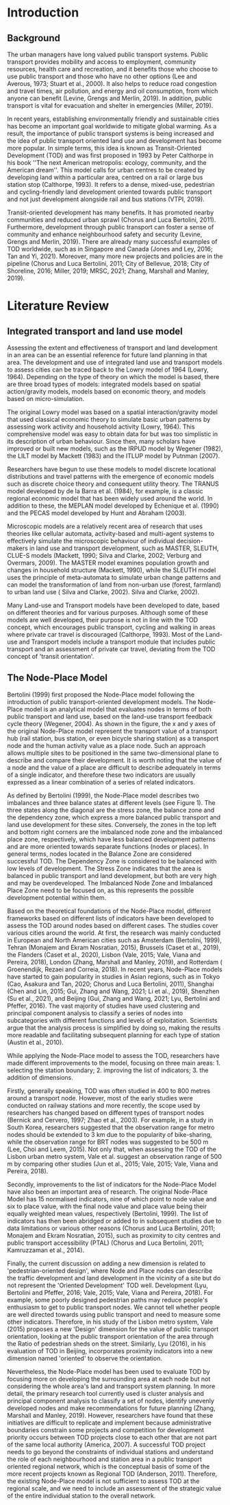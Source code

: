 # Introduction

## Background

The urban managers have long valued public transport systems. Public transport provides mobility and access to employment, community resources, health care and recreation, and it benefits those who choose to use public transport and those who have no other options (Lee and Averous, 1973; Stuart et al., 2000). It also helps to reduce road congestion and travel times, air pollution, and energy and oil consumption, from which anyone can benefit (Levine, Grengs and Merlin, 2019). In addition, public transport is vital for evacuation and shelter in emergencies (Miller, 2019).

In recent years, establishing environmentally friendly and sustainable cities has become an important goal worldwide to mitigate global warming. As a result, the importance of public transport systems is being increased and the idea of public transport oriented land use and development has become more popular. In simple terms, this idea is known as Transit-Oriented Development (TOD) and was first proposed in 1993 by Peter Calthorpe in his book ''The next American metropolis: ecology, community, and the American dream''.  This model calls for urban centres to be created by developing land within a particular area, centred on a rail or large bus station stop (Calthorpe, 1993). It refers to a dense, mixed-use, pedestrian and cycling-friendly land development oriented towards public transport and not just development alongside rail and bus stations (VTPI, 2019).

Transit-oriented development has many benefits. It has promoted nearby communities and reduced urban sprawl (Chorus and Luca Bertolini, 2011). Furthermore, development through public transport can foster a sense of community and enhance neighbourhood safety and security (Levine, Grengs and Merlin, 2019). There are already many successful examples of TOD worldwide, such as in Singapore and Canada (Jones and Ley, 2016; Tan and Yi, 2021). Moreover, many more new projects and policies are in the pipeline (Chorus and Luca Bertolini, 2011; City of Bellevue, 2018; City of Shoreline, 2016; Miller, 2019; MRSC, 2021; Zhang, Marshall and Manley, 2019).

# Literature Review

## Integrated transport and land use model

Assessing the extent and effectiveness of transport and land development in an area can be an essential reference for future land planning in that area. The development and use of integrated land use and transport models to assess cities can be traced back to the Lowry model of 1964 (Lowry, 1964). Depending on the type of theory on which the model is based, there are three broad types of models: integrated models based on spatial action/gravity models, models based on economic theory, and models based on micro-simulation. 

The original Lowry model was based on a spatial interaction/gravity model that used classical economic theory to simulate basic urban patterns by assessing work activity and household activity (Lowry, 1964). This comprehensive model was easy to obtain data for but was too simplistic in its description of urban behaviour. Since then, many scholars have improved or built new models, such as the IRPUD model by Wegener (1982), the LILT model by Mackett (1983) and the ITLUP model by Putnman (2007).

Researchers have begun to use these models to model discrete locational distributions and travel patterns with the emergence of economic models such as discrete choice theory and consequent utility theory. The TRANUS model developed by de la Barra et al. (1984), for example, is a classic regional economic model that has been widely used around the world. In addition to these, the MEPLAN model developed by Echenique et al. (1990) and the PECAS model developed by Hunt and Abraham (2003).

Microscopic models are a relatively recent area of research that uses theories like cellular automata, activity-based and multi-agent systems to effectively simulate the microscopic behaviour of individual decision-makers in land use and transport development, such as MASTER, SLEUTH, CLUE-S models (Mackett, 1990; Silva and Clarke, 2002; Verburg and Overmars, 2009). The MASTER model examines population growth and changes in household structure (Mackett, 1990), while the SLEUTH model uses the principle of meta-automata to simulate urban change patterns and can model the transformation of land from non-urban use (forest, farmland) to urban land use ( Silva and Clarke, 2002). Silva and Clarke, 2002).

Many Land-use and Transport models have been developed to date, based on different theories and for various purposes. Although some of these models are well developed, their purpose is not in line with the TOD concept, which encourages public transport, cycling and walking in areas where private car travel is discouraged (Calthorpe, 1993). Most of the Land-use and Transport models include a transport module that includes public transport and an assessment of private car travel, deviating from the TOD concept of 'transit orientation'.

## The Node-Place Model

Bertolini (1999) first proposed the Node-Place model following the introduction of public transport-oriented development models. The Node-Place model is an analytical model that evaluates nodes in terms of both public transport and land use, based on the land-use transport feedback cycle theory (Wegener, 2004). As shown in the figure, the x and y axes of the original Node-Place model represent the transport value of a transport hub (rail station, bus station, or even bicycle sharing station) as a transport node and the human activity value as a place node. Such an approach allows multiple sites to be positioned in the same two-dimensional plane to describe and compare their development. It is worth noting that the value of a node and the value of a place are difficult to describe adequately in terms of a single indicator, and therefore these two indicators are usually expressed as a linear combination of a series of related indicators.

As defined by Bertolini (1999), the Node-Place model describes two imbalances and three balance states at different levels (see Figure 1). The three states along the diagonal are the stress zone, the balance zone and the dependency zone, which express a more balanced public transport and land use development for these sites. Conversely, the zones in the top left and bottom right corners are the imbalanced node zone and the imbalanced place zone, respectively, which have less balanced development patterns and are more oriented towards separate functions (nodes or places). In general terms, nodes located in the Balance Zone are considered successful TOD. The Dependency Zone is considered to be balanced with low levels of development. The Stress Zone indicates that the area is balanced in public transport and land development, but both are very high and may be overdeveloped. The Imbalanced Node Zone and Imbalanced Place Zone need to be focused on, as this represents the possible development potential within them.

Based on the theoretical foundations of the Node-Place model, different frameworks based on different lists of indicators have been developed to assess the TOD around nodes based on different cases. The studies cover various cities around the world. At first, the research was mainly conducted in European and North American cities such as Amsterdam (Bertolini, 1999), Tehran (Monajem and Ekram Nosratian, 2015), Brussels (Caset et al., 2019), the Flanders (Caset et al., 2020), Lisbon (Vale, 2015; Vale, Viana and Pereira, 2018), London (Zhang, Marshall and Manley, 2019), and Rotterdam ( Groenendijk, Rezaei and Correia, 2018). In recent years, Node-Place models have started to gain popularity in studies in Asian regions, such as in Tokyo (Cao, Asakura and Tan, 2020; Chorus and Luca Bertolini, 2011), Shanghai (Chen and Lin, 2015; Gui, Zhang and Wang, 2021; Li et al., 2019), Shenzhen (Su et al., 2021), and Beijing (Gui, Zhang and Wang, 2021; Lyu, Bertolini and Pfeffer, 2016). The vast majority of studies have used clustering and principal component analysis to classify a series of nodes into subcategories with different functions and levels of exploitation. Scientists argue that the analysis process is simplified by doing so, making the results more readable and facilitating subsequent planning for each type of station (Austin et al., 2010).

While applying the Node-Place model to assess the TOD, researchers have made different improvements to the model, focusing on three main areas: 1. selecting the station boundary; 2. improving the list of indicators; 3. the addition of dimensions.

Firstly, generally speaking, TOD was often studied in 400 to 800 metres around a transport node. However, most of the early studies were conducted on railway stations and more recently, the scope used by researchers has changed based on different types of transport nodes (Bernick and Cervero, 1997; Zhao et al., 2003). For example, in a study in South Korea, researchers suggested that the observation range for metro nodes should be extended to 3 km due to the popularity of bike-sharing, while the observation range for BRT nodes was suggested to be 500 m (Lee, Choi and Leem, 2015). Not only that, when assessing the TOD of the Lisbon urban metro system, Vale et al. suggest an observation range of 500 m by comparing other studies (Jun et al., 2015; Vale, 2015; Vale, Viana and Pereira, 2018).

Secondly, improvements to the list of indicators for the Node-Place Model have also been an important area of research. The original Node-Place Model has 15 normalised indicators, nine of which point to node value and six to place value, with the final node value and place value being their equally weighted mean values, respectively (Bertolini, 1999). The list of indicators has then been abridged or added to in subsequent studies due to data limitations or various other reasons (Chorus and Luca Bertolini, 2011; Monajem and Ekram Nosratian, 2015), such as proximity to city centres and public transport accessibility (PTAL) (Chorus and Luca Bertolini, 2011; Kamruzzaman et al., 2014).

Finally, the current discussion on adding a new dimension is related to 'pedestrian-oriented design', where Node and Place nodes can describe the traffic development and land development in the vicinity of a site but do not represent the 'Oriented Development' TOD well. Development (Lyu, Bertolini and Pfeffer, 2016; Vale, 2015; Vale, Viana and Pereira, 2018). For example, some poorly designed pedestrian paths may reduce people's enthusiasm to get to public transport nodes. We cannot tell whether people are well directed towards using public transport and need to measure some other indicators. Therefore, in his study of the Lisbon metro system, Vale (2015) proposes a new 'Design' dimension for the value of public transport orientation, looking at the public transport orientation of the area through the Ratio of pedestrian sheds on the street. Similarly, Lyu (2016), in his evaluation of TOD in Beijing, incorporates proximity indicators into a new dimension named 'oriented' to observe the orientation.

Nevertheless, the Node-Place model has been used to evaluate TOD by focusing more on developing the surrounding area at each node but not considering the whole area's land and transport system planning. In more detail, the primary research tool currently used is cluster analysis and principal component analysis to classify a set of nodes, identify unevenly developed nodes and make recommendations for future planning (Zhang, Marshall and Manley, 2019). However, researchers have found that these initiatives are difficult to replicate and implement because administrative boundaries constrain some projects and competition for development priority occurs between TOD projects close to each other that are not part of the same local authority (America, 2007). A successful TOD project needs to go beyond the constraints of individual stations and understand the role of each neighbourhood and station area in a public transport oriented regional network, which is the conceptual basis of some of the more recent projects known as Regional TOD (Anderson, 2011). Therefore, the existing Node-Place model is not sufficient to assess TOD at the regional scale, and we need to include an assessment of the strategic value of the entire individual station to the overall network.